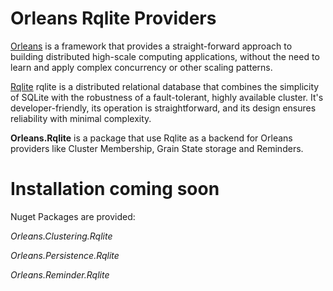 
# Orleans Rqlite Providers
[Orleans](https://github.com/dotnet/orleans) is a framework that provides a straight-forward approach to building distributed high-scale computing applications, without the need to learn and apply complex concurrency or other scaling patterns. 

[Rqlite](https://www.Rqlite.io/) rqlite is a distributed relational database that combines the simplicity of SQLite with the robustness of a fault-tolerant, highly available cluster. It's developer-friendly, its operation is straightforward, and its design ensures reliability with minimal complexity.

**Orleans.Rqlite** is a package that use Rqlite as a backend for Orleans providers like Cluster Membership, Grain State storage and Reminders. 

# Installation coming soon
Nuget Packages are provided:

*Orleans.Clustering.Rqlite*

*Orleans.Persistence.Rqlite*

*Orleans.Reminder.Rqlite*
